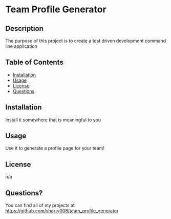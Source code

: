   # Team Profile Generator

  ## Description
  The purpose of this project is to create a test driven development command line application

  ## Table of Contents
  * [Installation](#installation)
  * [Usage](#usage)
  * [License](#license)
  * [Questions](#questions)

  ## Installation
  Install it somewhere that is meaningful to you

  ## Usage
  Use it to generate a profile page for your team!

  ## License
  n/a
  
  ## Questions?
  You can find all of my projects at https://github.com/shorty008/team_profile_generator
